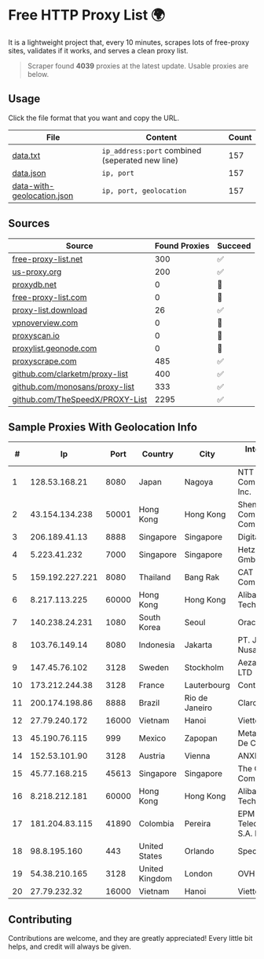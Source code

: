 
# Free HTTP Proxy List 🌍

It is a lightweight project that, every 10 minutes, scrapes lots of free-proxy sites, validates if it works, and serves a clean proxy list.


> Scraper found **4039** proxies at the latest update. Usable proxies are below.

## Usage

Click the file format that you want and copy the URL.


|File|Content|Count|
|----|-------|-----|
|[data.txt](https://raw.githubusercontent.com/themiralay/Proxy-List-World/master/data.txt)|`ip_address:port` combined (seperated new line)|157|
|[data.json](https://raw.githubusercontent.com/themiralay/Proxy-List-World/master/data.json)|`ip, port`|157|
|[data-with-geolocation.json](https://raw.githubusercontent.com/themiralay/Proxy-List-World/master/data-with-geolocation.json)|`ip, port, geolocation`|157|

## Sources

|Source|Found Proxies|Succeed|
|------|-------------|-------|
|[free-proxy-list.net](https://free-proxy-list.net)|300|✅|
|[us-proxy.org](https://www.us-proxy.org)|200|✅|
|[proxydb.net](http://proxydb.net)|0|🚫|
|[free-proxy-list.com](https://free-proxy-list.com/?page=&port=&type%5B%5D=http&type%5B%5D=https&up_time=0&search=Search)|0|🚫|
|[proxy-list.download](https://www.proxy-list.download/HTTP)|26|✅|
|[vpnoverview.com](https://vpnoverview.com/privacy/anonymous-browsing/free-proxy-servers)|0|🚫|
|[proxyscan.io](https://www.proxyscan.io)|0|🚫|
|[proxylist.geonode.com](https://proxylist.geonode.com/api/proxy-list?limit=300&page=1&sort_by=lastChecked&sort_type=desc&protocols=http,https)|0|🚫|
|[proxyscrape.com](https://api.proxyscrape.com/v2/?request=displayproxies&protocol=http&timeout=10000&country=all&ssl=all&anonymity=all)|485|✅|
|[github.com/clarketm/proxy-list](https://raw.githubusercontent.com/clarketm/proxy-list/master/proxy-list-raw.txt)|400|✅|
|[github.com/monosans/proxy-list](https://raw.githubusercontent.com/monosans/proxy-list/main/proxies/http.txt)|333|✅|
|[github.com/TheSpeedX/PROXY-List](https://raw.githubusercontent.com/TheSpeedX/PROXY-List/master/http.txt)|2295|✅|


## Sample Proxies With Geolocation Info

|#|Ip|Port|Country|City|Internet Service Provider|
|-|--|----|-------|----|-------------------------|
|1|128.53.168.21|8080|Japan|Nagoya|NTT PC Communications, Inc.|
|2|43.154.134.238|50001|Hong Kong|Hong Kong|Shenzhen Tencent Computer Systems Company Limited|
|3|206.189.41.13|8888|Singapore|Singapore|DigitalOcean, LLC|
|4|5.223.41.232|7000|Singapore|Singapore|Hetzner Online GmbH|
|5|159.192.227.221|8080|Thailand|Bang Rak|CAT Telecom Public Company Limited|
|6|8.217.113.225|60000|Hong Kong|Hong Kong|Alibaba (US) Technology Co., Ltd.|
|7|140.238.24.231|1080|South Korea|Seoul|Oracle Corporation|
|8|103.76.149.14|8080|Indonesia|Jakarta|PT. Java Digital Nusantara|
|9|147.45.76.102|3128|Sweden|Stockholm|Aeza International LTD|
|10|173.212.244.38|3128|France|Lauterbourg|Contabo GmbH|
|11|200.174.198.86|8888|Brazil|Rio de Janeiro|Claro S.A|
|12|27.79.240.172|16000|Vietnam|Hanoi|Viettel Corporation|
|13|45.190.76.115|999|Mexico|Zapopan|Meta Networks SA De CV|
|14|152.53.101.90|3128|Austria|Vienna|ANXHOLDING2|
|15|45.77.168.215|45613|Singapore|Singapore|The Constant Company|
|16|8.218.212.181|60000|Hong Kong|Hong Kong|Alibaba (US) Technology Co., Ltd.|
|17|181.204.83.115|41890|Colombia|Pereira|EPM Telecomunicaciones S.A. E.S.P.|
|18|98.8.195.160|443|United States|Orlando|Spectrum|
|19|54.38.210.165|3128|United Kingdom|London|OVH SAS|
|20|27.79.232.32|16000|Vietnam|Hanoi|Viettel Corporation|



## Contributing

Contributions are welcome, and they are greatly appreciated! Every
little bit helps, and credit will always be given.

